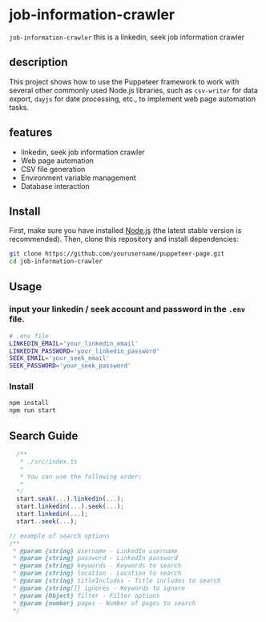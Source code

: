 
# job-information-crawler

`job-information-crawler` this is a linkedin, seek job information crawler

## description

This project shows how to use the Puppeteer framework to work with several other commonly used Node.js libraries, such as `csv-writer` for data export, `dayjs` for date processing, etc., to implement web page automation tasks.

## features

- linkedin, seek job information crawler
- Web page automation
- CSV file generation
- Environment variable management
- Database interaction

## Install

First, make sure you have installed [Node.js](https://nodejs.org/) (the latest stable version is recommended). Then, clone this repository and install dependencies:

```bash
git clone https://github.com/yourusername/puppeteer-page.git
cd job-information-crawler
```

## Usage

### input your linkedin / seek account and password in the `.env` file.
```bash
# .env file
LINKEDIN_EMAIL='your_linkedin_email'
LINKEDIN_PASSWORD='your_linkedin_password'
SEEK_EMAIL='your_seek_email'
SEEK_PASSWORD='your_seek_password'
```

### Install
```bash
npm install
npm run start
```

## Search Guide

```javascript
  /**
   * ./src/index.ts
   * 
   * You can use the following order:
   *
  */
  start.seak(...).linkedin(...);
  start.linkedin(...).seek(...);
  start.linkedin(...);
  start..seek(...);
```

```javascript
// example of search options
/**
 * @param {string} username - LinkedIn username
 * @param {string} password - LinkedIn password
 * @param {string} keywords - Keywords to search
 * @param {string} location - Location to search
 * @param {string} titleIncludes - Title includes to search
 * @param {string[]} ignores - Keywords to ignore
 * @param {Object} filter - Filter options
 * @param {number} pages - Number of pages to search
 */

```
